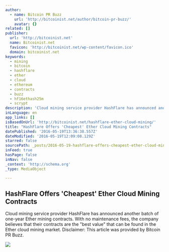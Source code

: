 ```yaml
---
author:
  - name: Bitcoin PR Buzz
    url: 'http://bitcoinist.net/author/bitcoin-pr-buzz/'
    avatar: {}
related: []
publisher:
  url: 'http://bitcoinist.net'
  name: Bitcoinist.net
  favicon: 'http://bitcoinist.net/wp-content/favicon.ico'
  domain: bitcoinist.net
keywords:
  - mining
  - bitcoin
  - hashflare
  - ether
  - cloud
  - ethereum
  - contracts
  - buzz
  - hf16ethash25m
  - scrypt
description: 'Cloud mining service provider HashFlare has announced another batch of one-year Ether mining contracts. With no maintenance fees, the company believes that their contracts are the "best value" that can be found in the Ether cloud mining market. Disclaimer: This article was provided by Bitcoin PR Buzz.'
inLanguage: en
app_links: []
isBasedOnUrl: 'http://bitcoinist.net/hashflare-ether-cloud-mining/'
title: "HashFlare Offers 'Cheapest' Ether Cloud Mining Contracts"
datePublished: '2016-05-19T13:36:38.557Z'
dateModified: '2016-05-19T12:09:08.129Z'
starred: false
sourcePath: _posts/2016-05-19-hashflare-offers-cheapest-ether-cloud-mining-contracts.md
inFeed: true
hasPage: false
inNav: false
_context: 'http://schema.org'
_type: MediaObject

---
```

<article style=""><h1>HashFlare Offers 'Cheapest' Ether Cloud Mining Contracts</h1><p>Cloud mining service provider HashFlare has announced another batch of one-year Ether mining contracts. With no maintenance fees, the company believes that their contracts are the "best value" that can be found in the Ether cloud mining market. Disclaimer: This article was provided by Bitcoin PR Buzz.</p><img src="http://bitcoinist.net/wp-content/uploads/2016/05/HashFlare-Ether-Cloud-Mining-PR-Buzz-Cover.jpg" /></article>